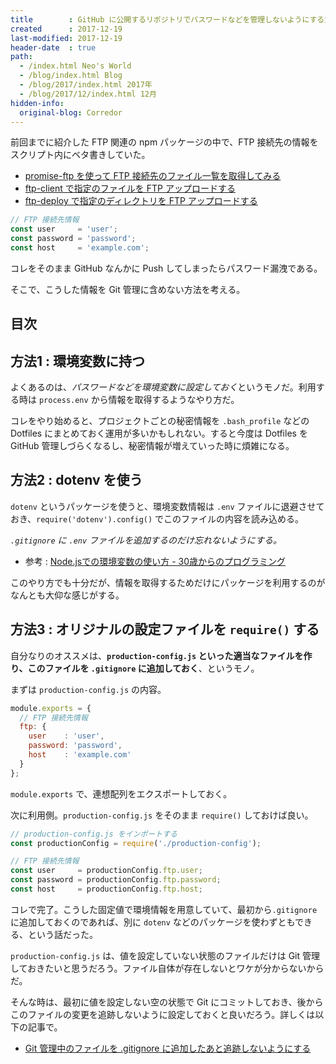 ```yaml
---
title        : GitHub に公開するリポジトリでパスワードなどを管理しないようにする方法
created      : 2017-12-19
last-modified: 2017-12-19
header-date  : true
path:
  - /index.html Neo's World
  - /blog/index.html Blog
  - /blog/2017/index.html 2017年
  - /blog/2017/12/index.html 12月
hidden-info:
  original-blog: Corredor
---
```


前回までに紹介した FTP 関連の npm パッケージの中で、FTP 接続先の情報をスクリプト内にベタ書きしていた。

- [promise-ftp を使って FTP 接続先のファイル一覧を取得してみる](/blog/2017/12/16-01.html)
- [ftp-client で指定のファイルを FTP アップロードする](/blog/2017/12/17-01.html)
- [ftp-deploy で指定のディレクトリを FTP アップロードする](/blog/2017/12/18-01.html)

```javascript
// FTP 接続先情報
const user     = 'user';
const password = 'password';
const host     = 'example.com';
```

コレをそのまま GitHub なんかに Push してしまったらパスワード漏洩である。

そこで、こうした情報を Git 管理に含めない方法を考える。

## 目次

## 方法1 : 環境変数に持つ

よくあるのは、*パスワードなどを環境変数に設定しておく*というモノだ。利用する時は `process.env` から情報を取得するようなやり方だ。

コレをやり始めると、プロジェクトごとの秘密情報を `.bash_profile` などの Dotfiles にまとめておく運用が多いかもしれない。すると今度は Dotfiles を GitHub 管理しづらくなるし、秘密情報が増えていった時に煩雑になる。

## 方法2 : dotenv を使う

`dotenv` というパッケージを使うと、環境変数情報は `.env` ファイルに退避させておき、`require('dotenv').config()` でこのファイルの内容を読み込める。

*`.gitignore` に `.env` ファイルを追加するのだけ忘れないようにする。*

- 参考 : [Node.jsでの環境変数の使い方 - 30歳からのプログラミング](http://numb86-tech.hatenablog.com/entry/2017/01/24/000940)

このやり方でも十分だが、情報を取得するためだけにパッケージを利用するのがなんとも大仰な感じがする。

## 方法3 : オリジナルの設定ファイルを `require()` する

自分なりのオススメは、**`production-config.js` といった適当なファイルを作り、このファイルを `.gitignore` に追加しておく**、というモノ。

まずは `production-config.js` の内容。

```javascript
module.exports = {
  // FTP 接続先情報
  ftp: {
    user    : 'user',
    password: 'password',
    host    : 'example.com'
  }
};
```

`module.exports` で、連想配列をエクスポートしておく。

次に利用側。`production-config.js` をそのまま `require()` しておけば良い。

```javascript
// production-config.js をインポートする
const productionConfig = require('./production-config');

// FTP 接続先情報
const user     = productionConfig.ftp.user;
const password = productionConfig.ftp.password;
const host     = productionConfig.ftp.host;
```

コレで完了。こうした固定値で環境情報を用意していて、最初から`.gitignore` に追加しておくのであれば、別に `dotenv` などのパッケージを使わずともできる、という話だった。

`production-config.js` は、値を設定していない状態のファイルだけは Git 管理しておきたいと思うだろう。ファイル自体が存在しないとワケが分からないからだ。

そんな時は、最初に値を設定しない空の状態で Git にコミットしておき、後からこのファイルの変更を追跡しないように設定しておくと良いだろう。詳しくは以下の記事で。

- [Git 管理中のファイルを .gitignore に追加したあと追跡しないようにする](/blog/2017/12/20-03.html)
